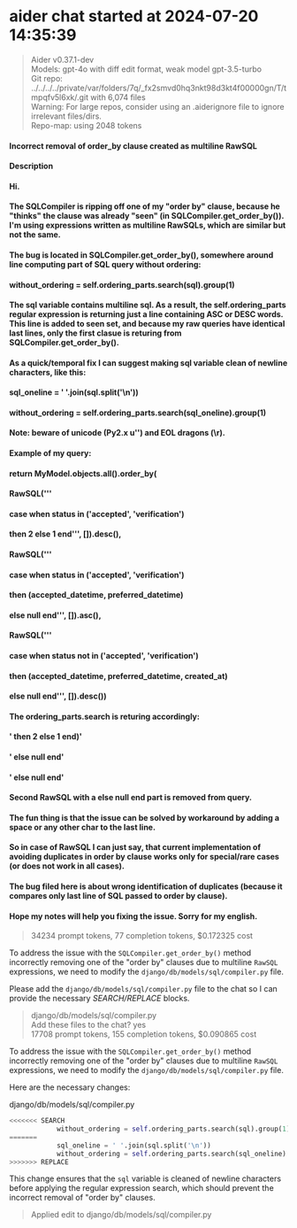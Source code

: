 
# aider chat started at 2024-07-20 14:35:39

> Aider v0.37.1-dev  
> Models: gpt-4o with diff edit format, weak model gpt-3.5-turbo  
> Git repo: ../../../../private/var/folders/7q/_fx2smvd0hq3nkt98d3kt4f00000gn/T/tmpqfv5l6xk/.git with 6,074 files  
> Warning: For large repos, consider using an .aiderignore file to ignore irrelevant files/dirs.  
> Repo-map: using 2048 tokens  

#### Incorrect removal of order_by clause created as multiline RawSQL  
#### Description  
#### 	  
#### Hi.  
#### The SQLCompiler is ripping off one of my "order by" clause, because he "thinks" the clause was already "seen" (in SQLCompiler.get_order_by()). I'm using expressions written as multiline RawSQLs, which are similar but not the same.   
#### The bug is located in SQLCompiler.get_order_by(), somewhere around line computing part of SQL query without ordering:  
#### without_ordering = self.ordering_parts.search(sql).group(1)  
#### The sql variable contains multiline sql. As a result, the self.ordering_parts regular expression is returning just a line containing ASC or DESC words. This line is added to seen set, and because my raw queries have identical last lines, only the first clasue is returing from SQLCompiler.get_order_by().  
#### As a quick/temporal fix I can suggest making sql variable clean of newline characters, like this:  
#### sql_oneline = ' '.join(sql.split('\n'))  
#### without_ordering = self.ordering_parts.search(sql_oneline).group(1)  
#### Note: beware of unicode (Py2.x u'') and EOL dragons (\r).  
#### Example of my query:  
#### 	return MyModel.objects.all().order_by(  
#### 		RawSQL('''  
#### 			case when status in ('accepted', 'verification')  
#### 				 then 2 else 1 end''', []).desc(),  
#### 		RawSQL('''  
#### 			case when status in ('accepted', 'verification')  
#### 				 then (accepted_datetime, preferred_datetime)  
#### 				 else null end''', []).asc(),  
#### 		RawSQL('''  
#### 			case when status not in ('accepted', 'verification')  
#### 				 then (accepted_datetime, preferred_datetime, created_at)  
#### 				 else null end''', []).desc())  
#### The ordering_parts.search is returing accordingly:  
#### '				 then 2 else 1 end)'  
#### '				 else null end'  
#### '				 else null end'  
#### Second RawSQL with a				 else null end part is removed from query.  
#### The fun thing is that the issue can be solved by workaround by adding a space or any other char to the last line.   
#### So in case of RawSQL I can just say, that current implementation of avoiding duplicates in order by clause works only for special/rare cases (or does not work in all cases).   
#### The bug filed here is about wrong identification of duplicates (because it compares only last line of SQL passed to order by clause).  
#### Hope my notes will help you fixing the issue. Sorry for my english.  
> 34234 prompt tokens, 77 completion tokens, $0.172325 cost  

To address the issue with the `SQLCompiler.get_order_by()` method incorrectly removing one of the "order by" clauses due to multiline `RawSQL` expressions, we need to modify the `django/db/models/sql/compiler.py` file.

Please add the `django/db/models/sql/compiler.py` file to the chat so I can provide the necessary *SEARCH/REPLACE* blocks.

> django/db/models/sql/compiler.py  
> Add these files to the chat? yes  
> 17708 prompt tokens, 155 completion tokens, $0.090865 cost  

To address the issue with the `SQLCompiler.get_order_by()` method incorrectly removing one of the "order by" clauses due to multiline `RawSQL` expressions, we need to modify the `django/db/models/sql/compiler.py` file.

Here are the necessary changes:

django/db/models/sql/compiler.py
```python
<<<<<<< SEARCH
            without_ordering = self.ordering_parts.search(sql).group(1)
=======
            sql_oneline = ' '.join(sql.split('\n'))
            without_ordering = self.ordering_parts.search(sql_oneline).group(1)
>>>>>>> REPLACE
```

This change ensures that the `sql` variable is cleaned of newline characters before applying the regular expression search, which should prevent the incorrect removal of "order by" clauses.

> Applied edit to django/db/models/sql/compiler.py  
